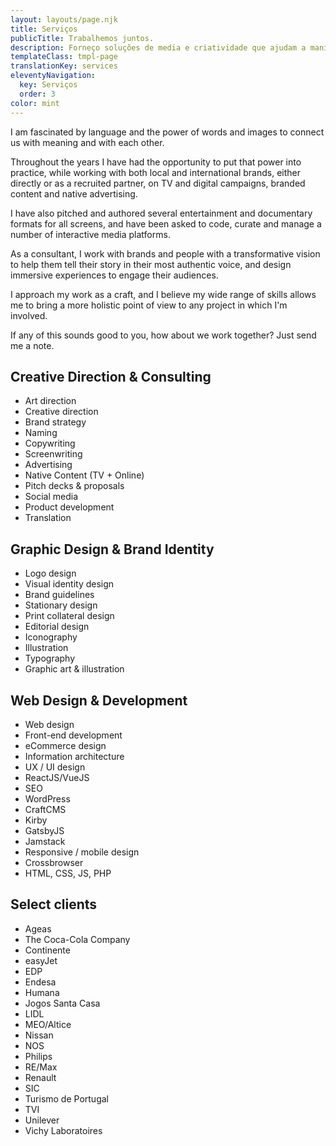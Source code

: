 ```yaml
---
layout: layouts/page.njk
title: Serviços
publicTitle: Trabalhemos juntos.
description: Forneço soluções de media e criatividade que ajudam a manifestar uma visão maior.
templateClass: tmpl-page
translationKey: services
eleventyNavigation:
  key: Serviços
  order: 3
color: mint
---
```


I am fascinated by language and the power of words and images to connect us with meaning and with each other.

Throughout the years I have had the opportunity to put that power into practice, while working with both local and international brands, either directly or as a recruited partner, on TV and digital campaigns, branded content and native advertising.

I have also pitched and authored several entertainment and documentary formats for all screens, and have been asked to code, curate and manage a number of interactive media platforms.

As a consultant, I work with brands and people with a transformative vision to help them tell their story in their most authentic voice, and design immersive experiences to engage their audiences.

I approach my work as a craft, and I believe my wide range of skills allows me to bring a more holistic point of view to any project in which I'm involved.

If any of this sounds good to you, how about we work together? Just send me a note.

<div class="services__list">

## Creative Direction & Consulting

- Art direction
- Creative direction
- Brand strategy
- Naming
- Copywriting
- Screenwriting
- Advertising
- Native Content (TV + Online)
- Pitch decks & proposals
- Social media
- Product development
- Translation

</div>

<div class="services__list">

## Graphic Design & Brand Identity

- Logo design
- Visual identity design
- Brand guidelines
- Stationary design
- Print collateral design
- Editorial design
- Iconography
- Illustration
- Typography
- Graphic art & illustration

</div>

<div class="services__list">

## Web Design & Development

- Web design
- Front-end development
- eCommerce design
- Information architecture
- UX / UI design
- ReactJS/VueJS
- SEO
- WordPress
- CraftCMS
- Kirby
- GatsbyJS
- Jamstack
- Responsive / mobile design
- Crossbrowser
- HTML, CSS, JS, PHP

</div>

<div class="services__list">

## Select clients

- Ageas
- The Coca-Cola Company
- Continente
- easyJet
- EDP
- Endesa
- Humana
- Jogos Santa Casa
- LIDL
- MEO/Altice
- Nissan
- NOS
- Philips
- RE/Max
- Renault
- SIC
- Turismo de Portugal
- TVI
- Unilever
- Vichy Laboratoires

</div>
